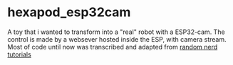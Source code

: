 # hexapod_esp32cam

A toy that i wanted to transform into a "real" robot with a ESP32-cam.
The control is made by a websever hosted inside the ESP, with camera stream.
Most of code until now was transcribed and adapted from [random nerd tutorials](https://randomnerdtutorials.com/esp32-cam-car-robot-web-server/)